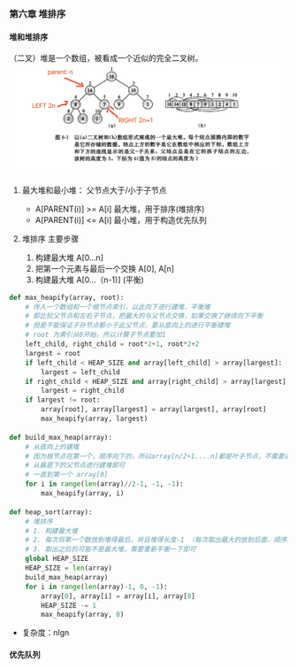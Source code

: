 ### 第六章 堆排序
#### 堆和堆排序
（二叉）堆是一个数组，被看成一个近似的完全二叉树。
![avator](images/堆.jpg)

1. 最大堆和最小堆： 父节点大于/小于子节点
    -  A[PARENT(i)] >= A[i] 最大堆，用于排序(堆排序)
    -  A[PARENT(i)] <= A[i] 最小堆，用于构造优先队列

2. 堆排序 主要步骤
   1. 构建最大堆 A[0...n]
   2. 把第一个元素与最后一个交换 A[0], A[n]
   3. 构建最大堆 A[0...（n-1)] (平衡)
   
```python
def max_heapify(array, root):
    # 传入一个数组和一个根节点索引，以此向下进行建堆、平衡堆
    # 即比较父节点和左右子节点，把最大的与父节点交换，如果交换了继续向下平衡
    # 但是不能保证子孙节点都小于此父节点，要从底向上的进行平衡建堆
    # root 为索引从0开始，所以计算子节点要加1
    left_child, right_child = root*2+1, root*2+2
    largest = root
    if left_child < HEAP_SIZE and array[left_child] > array[largest]:
        largest = left_child
    if right_child < HEAP_SIZE and array[right_child] > array[largest]:
        largest = right_child
    if largest != root:
        array[root], array[largest] = array[largest], array[root]
        max_heapify(array, largest)

def build_max_heap(array):
    # 从底向上的建堆
    # 因为根节点在第一个，顺序向下的，所以array[n/2+1....n]都是叶子节点，不需要进行平衡
    # 从最底下的父节点进行建堆即可
    # 一直到第一个 array[0]
    for i in range(len(array)//2-1, -1, -1):
        max_heapify(array, i)

def heap_sort(array):
    # 堆排序
    # 1. 构建最大堆
    # 2. 每次将第一个数放到堆得最后，并且堆得长度-1 （每次取出最大的放到后面，顺序就出来了）
    # 3. 取出之后的可能不是最大堆，需要重新平衡一下即可
    global HEAP_SIZE 
    HEAP_SIZE = len(array)
    build_max_heap(array)
    for i in range(len(array)-1, 0, -1):
        array[0], array[i] = array[i], array[0]
        HEAP_SIZE -= 1
        max_heapify(array, 0)
```
- 复杂度：nlgn

#### 优先队列
